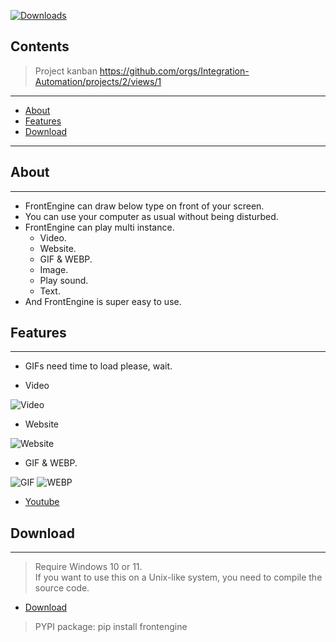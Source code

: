 
[![Downloads](https://static.pepy.tech/badge/frontengine)](https://pepy.tech/project/frontengine)

## Contents

> Project kanban https://github.com/orgs/Integration-Automation/projects/2/views/1

---
- [About](#about)
- [Features](#features)
- [Download](#download)

---

## About

---

* FrontEngine can draw below type on front of your screen.
* You can use your computer as usual without being disturbed.
* FrontEngine can play multi instance.
  * Video.
  * Website.
  * GIF & WEBP.
  * Image.
  * Play sound.
  * Text.
* And FrontEngine is super easy to use.
 
## Features

---

* GIFs need time to load please, wait.

* Video

![Video](gifs/video.gif)

* Website

![Website](gifs/website.gif)

* GIF & WEBP.

![GIF](gifs/play_gif.gif)
![WEBP](gifs/webp.gif)

- [Youtube](https://youtu.be/fewogcb3b8Y)

## Download

---
> Require Windows 10 or 11. \
> If you want to use this on a Unix-like system, you need to compile the source code.
- [Download](https://github.com/Intergration-Automation-Testing/FrontEngine/releases)

> PYPI package: pip install frontengine
